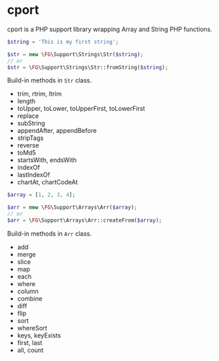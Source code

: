 # cport

cport is a PHP support library wrapping Array and String PHP functions.

```php
$string = 'This is my first string';

$str = new \FG\Support\Strings\Str($string);
// or
$str = \FG\Support\Strings\Str::fromString($string);
```

Build-in methods in `Str` class.

- trim, rtrim, ltrim
- length
- toUpper, toLower, toUpperFirst, toLowerFirst
- replace
- subString
- appendAfter, appendBefore
- stripTags
- reverse
- toMd5
- startsWith, endsWith
- indexOf
- lastIndexOf
- chartAt, chartCodeAt

```php
$array = [1, 2, 3, 4];

$arr = new \FG\Support\Arrays\Arr($array);
// or
$arr = \FG\Support\Arrays\Arr::createFrom($array);
```

Build-in methods in `Arr` class.

- add
- merge
- slice
- map
- each
- where
- column
- combine
- diff
- flip
- sort
- whereSort
- keys, keyExists
- first, last
- all, count